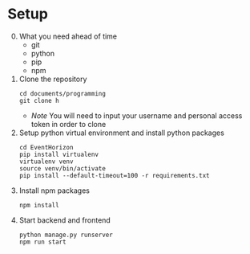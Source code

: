 # Setup
0. What you need ahead of time
    - git
    - python
    - pip
    - npm
1. Clone the repository
    ```shell script
    cd documents/programming
    git clone h
    ```
    - *Note* You will need to input your username and personal access token in order to clone
1. Setup python virtual environment and install python packages
    ```shell script
    cd EventHorizon
    pip install virtualenv
    virtualenv venv
    source venv/bin/activate
    pip install --default-timeout=100 -r requirements.txt
    ```
1. Install npm packages
    ```shell script
    npm install
    ```
1. Start backend and frontend
    ```shell script
    python manage.py runserver
    npm run start
    ```
